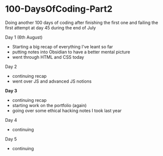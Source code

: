 # 100-DaysOfCoding-Part2
Doing another 100 days of coding after finishing the first one and failing the first attempt at day 45 during the end of July

Day 1 (6th August)
- Starting a big recap of everything I've leant so far
- putting notes into Obsidian to have a better mental picture 
- went through HTML and CSS today

Day 2
- continuing recap
- went over JS and advanced JS notions

**Day 3**
- continuing recap
- starting work on the portfolio (again)
- going over some ethical hacking notes I took last year

Day 4
- continuing 

Day 5
- continuing

